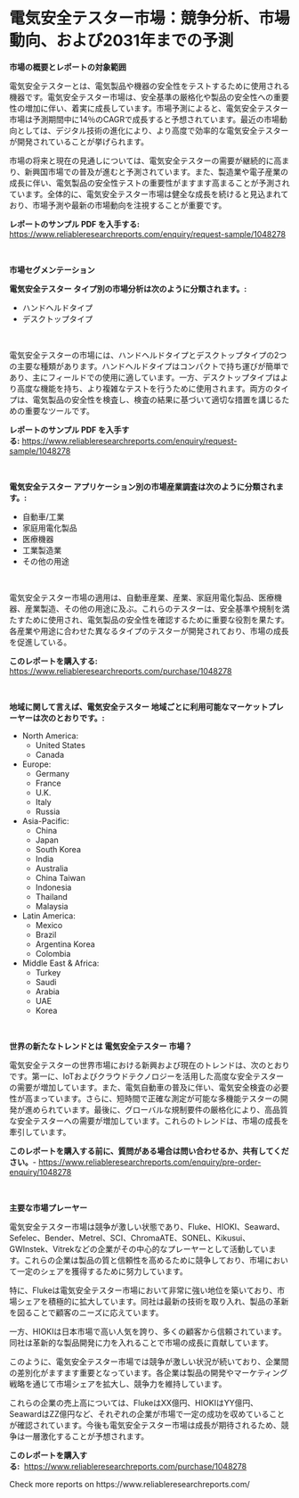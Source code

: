 <p><h1>電気安全テスター市場：競争分析、市場動向、および2031年までの予測</h1></p><p><strong>市場の概要とレポートの対象範囲</strong></p>
<p><p>電気安全テスターとは、電気製品や機器の安全性をテストするために使用される機器です。電気安全テスター市場は、安全基準の厳格化や製品の安全性への重要性の増加に伴い、着実に成長しています。市場予測によると、電気安全テスター市場は予測期間中に14％のCAGRで成長すると予想されています。最近の市場動向としては、デジタル技術の進化により、より高度で効率的な電気安全テスターが開発されていることが挙げられます。</p><p>市場の将来と現在の見通しについては、電気安全テスターの需要が継続的に高まり、新興国市場での普及が進むと予測されています。また、製造業や電子産業の成長に伴い、電気製品の安全性テストの重要性がますます高まることが予測されています。全体的に、電気安全テスター市場は健全な成長を続けると見込まれており、市場予測や最新の市場動向を注視することが重要です。</p></p>
<p><strong>レポートのサンプル PDF を入手する:</strong> <a href="https://www.reliableresearchreports.com/enquiry/request-sample/1048278">https://www.reliableresearchreports.com/enquiry/request-sample/1048278</a></p>
<p>&nbsp;</p>
<p><strong>市場セグメンテーション</strong></p>
<p><strong>電気安全テスター タイプ別の市場分析は次のように分類されます。:</strong></p>
<p><ul><li>ハンドヘルドタイプ</li><li>デスクトップタイプ</li></ul></p>
<p>&nbsp;</p>
<p><p>電気安全テスターの市場には、ハンドヘルドタイプとデスクトップタイプの2つの主要な種類があります。ハンドヘルドタイプはコンパクトで持ち運びが簡単であり、主にフィールドでの使用に適しています。一方、デスクトップタイプはより高度な機能を持ち、より複雑なテストを行うために使用されます。両方のタイプは、電気製品の安全性を検査し、検査の結果に基づいて適切な措置を講じるための重要なツールです。</p></p>
<p><strong>レポートのサンプル PDF を入手する:</strong>&nbsp;<a href="https://www.reliableresearchreports.com/enquiry/request-sample/1048278">https://www.reliableresearchreports.com/enquiry/request-sample/1048278</a></p>
<p>&nbsp;</p>
<p><strong> 電気安全テスター アプリケーション別の市場産業調査は次のように分類されます。:</strong></p>
<p><ul><li>自動車/工業</li><li>家庭用電化製品</li><li>医療機器</li><li>工業製造業</li><li>その他の用途</li></ul></p>
<p>&nbsp;</p>
<p><p>電気安全テスター市場の適用は、自動車産業、産業、家庭用電化製品、医療機器、産業製造、その他の用途に及ぶ。これらのテスターは、安全基準や規制を満たすために使用され、電気製品の安全性を確認するために重要な役割を果たす。各産業や用途に合わせた異なるタイプのテスターが開発されており、市場の成長を促進している。</p></p>
<p><strong>このレポートを購入する:</strong>&nbsp; <a href="https://www.reliableresearchreports.com/purchase/1048278">https://www.reliableresearchreports.com/purchase/1048278</a></p>
<p>&nbsp;</p>
<p><strong>地域に関して言えば、電気安全テスター 地域ごとに利用可能なマーケットプレーヤーは次のとおりです。:</strong></p>
<p><ul>
    <li>
        North America:
        <ul>
            <li>United States</li>
            <li>Canada</li>
        </ul>
    </li>
    <li>
        Europe:
        <ul>
            <li>Germany</li>
            <li>France</li>
            <li>U.K.</li>
            <li>Italy</li>
            <li>Russia</li>
        </ul>
    </li>
    <li>
        Asia-Pacific:
        <ul>
            <li>China</li>
            <li>Japan</li>
            <li>South Korea</li>
            <li>India</li>
            <li>Australia</li>
            <li>China Taiwan</li>
            <li>Indonesia</li>
            <li>Thailand</li>
            <li>Malaysia</li>
        </ul>
    </li>
    <li>
        Latin America:
        <ul>
            <li>Mexico</li>
            <li>Brazil</li>
            <li>Argentina Korea</li>
            <li>Colombia</li>
        </ul>
    </li>
    <li>
        Middle East & Africa:
        <ul>
            <li>Turkey</li>
            <li>Saudi</li>
            <li>Arabia</li>
            <li>UAE</li>
            <li>Korea</li>
        </ul>
    </li>
    </ul></p>
<p>&nbsp;</p>
<p><strong>世界の新たなトレンドとは 電気安全テスター 市場？</strong></p>
<p><p>電気安全テスターの世界市場における新興および現在のトレンドは、次のとおりです。第一に、IoTおよびクラウドテクノロジーを活用した高度な安全テスターの需要が増加しています。また、電気自動車の普及に伴い、電気安全検査の必要性が高まっています。さらに、短時間で正確な測定が可能な多機能テスターの開発が進められています。最後に、グローバルな規制要件の厳格化により、高品質な安全テスターへの需要が増加しています。これらのトレンドは、市場の成長を牽引しています。</p></p>
<p><strong>このレポートを購入する前に、質問がある場合は問い合わせるか、共有してください。</strong>- <a href="https://www.reliableresearchreports.com/enquiry/pre-order-enquiry/1048278">https://www.reliableresearchreports.com/enquiry/pre-order-enquiry/1048278</a></p>
<p>&nbsp;</p>
<p><strong>主要な市場プレーヤー</strong></p>
<p><p>電気安全テスター市場は競争が激しい状態であり、Fluke、HIOKI、Seaward、Sefelec、Bender、Metrel、SCI、ChromaATE、SONEL、Kikusui、GWInstek、Vitrekなどの企業がその中心的なプレーヤーとして活動しています。これらの企業は製品の質と信頼性を高めるために競争しており、市場において一定のシェアを獲得するために努力しています。</p><p>特に、Flukeは電気安全テスター市場において非常に強い地位を築いており、市場シェアを積極的に拡大しています。同社は最新の技術を取り入れ、製品の革新を図ることで顧客のニーズに応えています。</p><p>一方、HIOKIは日本市場で高い人気を誇り、多くの顧客から信頼されています。同社は革新的な製品開発に力を入れることで市場の成長に貢献しています。</p><p>このように、電気安全テスター市場では競争が激しい状況が続いており、企業間の差別化がますます重要となっています。各企業は製品の開発やマーケティング戦略を通じて市場シェアを拡大し、競争力を維持しています。</p><p>これらの企業の売上高については、FlukeはXX億円、HIOKIはYY億円、SeawardはZZ億円など、それぞれの企業が市場で一定の成功を収めていることが確認されています。今後も電気安全テスター市場は成長が期待されるため、競争は一層激化することが予想されます。</p></p>
<p><strong>このレポートを購入する:</strong>&nbsp;&nbsp;<a href="https://www.reliableresearchreports.com/purchase/1048278">https://www.reliableresearchreports.com/purchase/1048278</a></p>
<p>Check more reports on https://www.reliableresearchreports.com/</p>